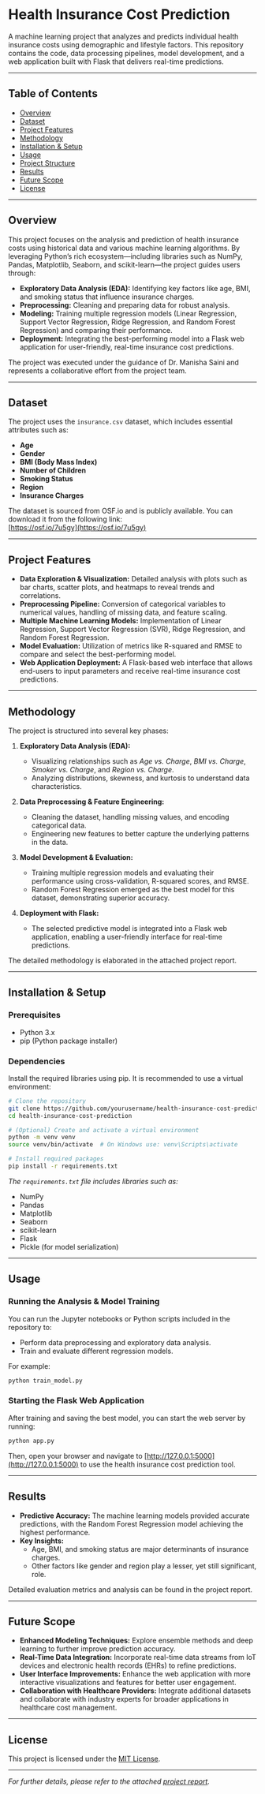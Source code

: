 # Health Insurance Cost Prediction

A machine learning project that analyzes and predicts individual health insurance costs using demographic and lifestyle factors. This repository contains the code, data processing pipelines, model development, and a web application built with Flask that delivers real-time predictions.

---

## Table of Contents

- [Overview](#overview)
- [Dataset](#dataset)
- [Project Features](#project-features)
- [Methodology](#methodology)
- [Installation & Setup](#installation--setup)
- [Usage](#usage)
- [Project Structure](#project-structure)
- [Results](#results)
- [Future Scope](#future-scope)
- [License](#license)

---

## Overview

This project focuses on the analysis and prediction of health insurance costs using historical data and various machine learning algorithms. By leveraging Python’s rich ecosystem—including libraries such as NumPy, Pandas, Matplotlib, Seaborn, and scikit-learn—the project guides users through:

- **Exploratory Data Analysis (EDA):** Identifying key factors like age, BMI, and smoking status that influence insurance charges.
- **Preprocessing:** Cleaning and preparing data for robust analysis.
- **Modeling:** Training multiple regression models (Linear Regression, Support Vector Regression, Ridge Regression, and Random Forest Regression) and comparing their performance.
- **Deployment:** Integrating the best-performing model into a Flask web application for user-friendly, real-time insurance cost predictions.

The project was executed under the guidance of Dr. Manisha Saini and represents a collaborative effort from the project team.

---

## Dataset

The project uses the `insurance.csv` dataset, which includes essential attributes such as:

- **Age**
- **Gender**
- **BMI (Body Mass Index)**
- **Number of Children**
- **Smoking Status**
- **Region**
- **Insurance Charges**

The dataset is sourced from OSF.io and is publicly available. You can download it from the following link:  
[https://osf.io/7u5gy](https://osf.io/7u5gy)  

---

## Project Features

- **Data Exploration & Visualization:** Detailed analysis with plots such as bar charts, scatter plots, and heatmaps to reveal trends and correlations.
- **Preprocessing Pipeline:** Conversion of categorical variables to numerical values, handling of missing data, and feature scaling.
- **Multiple Machine Learning Models:** Implementation of Linear Regression, Support Vector Regression (SVR), Ridge Regression, and Random Forest Regression.
- **Model Evaluation:** Utilization of metrics like R-squared and RMSE to compare and select the best-performing model.
- **Web Application Deployment:** A Flask-based web interface that allows end-users to input parameters and receive real-time insurance cost predictions.

---

## Methodology

The project is structured into several key phases:

1. **Exploratory Data Analysis (EDA):**  
   - Visualizing relationships such as *Age vs. Charge*, *BMI vs. Charge*, *Smoker vs. Charge*, and *Region vs. Charge*.
   - Analyzing distributions, skewness, and kurtosis to understand data characteristics.

2. **Data Preprocessing & Feature Engineering:**  
   - Cleaning the dataset, handling missing values, and encoding categorical data.
   - Engineering new features to better capture the underlying patterns in the data.

3. **Model Development & Evaluation:**  
   - Training multiple regression models and evaluating their performance using cross-validation, R-squared scores, and RMSE.
   - Random Forest Regression emerged as the best model for this dataset, demonstrating superior accuracy.

4. **Deployment with Flask:**  
   - The selected predictive model is integrated into a Flask web application, enabling a user-friendly interface for real-time predictions.

The detailed methodology is elaborated in the attached project report.

---

## Installation & Setup

### Prerequisites

- Python 3.x
- pip (Python package installer)

### Dependencies

Install the required libraries using pip. It is recommended to use a virtual environment:

```bash
# Clone the repository
git clone https://github.com/yourusername/health-insurance-cost-prediction.git
cd health-insurance-cost-prediction

# (Optional) Create and activate a virtual environment
python -m venv venv
source venv/bin/activate  # On Windows use: venv\Scripts\activate

# Install required packages
pip install -r requirements.txt
```

*The `requirements.txt` file includes libraries such as:*
- NumPy
- Pandas
- Matplotlib
- Seaborn
- scikit-learn
- Flask
- Pickle (for model serialization)

---

## Usage

### Running the Analysis & Model Training

You can run the Jupyter notebooks or Python scripts included in the repository to:
- Perform data preprocessing and exploratory data analysis.
- Train and evaluate different regression models.

For example:
```bash
python train_model.py
```

### Starting the Flask Web Application

After training and saving the best model, you can start the web server by running:

```bash
python app.py
```

Then, open your browser and navigate to [http://127.0.0.1:5000](http://127.0.0.1:5000) to use the health insurance cost prediction tool.

---

## Results

- **Predictive Accuracy:** The machine learning models provided accurate predictions, with the Random Forest Regression model achieving the highest performance.
- **Key Insights:**  
  - Age, BMI, and smoking status are major determinants of insurance charges.
  - Other factors like gender and region play a lesser, yet still significant, role.
  
Detailed evaluation metrics and analysis can be found in the project report.

---

## Future Scope

- **Enhanced Modeling Techniques:** Explore ensemble methods and deep learning to further improve prediction accuracy.
- **Real-Time Data Integration:** Incorporate real-time data streams from IoT devices and electronic health records (EHRs) to refine predictions.
- **User Interface Improvements:** Enhance the web application with more interactive visualizations and features for better user engagement.
- **Collaboration with Healthcare Providers:** Integrate additional datasets and collaborate with industry experts for broader applications in healthcare cost management.
---

## License

This project is licensed under the [MIT License](LICENSE).

---

*For further details, please refer to the attached [project report](./Health_Insurance_Price_Prediction_Report.pdf).*

